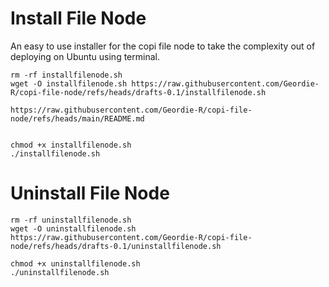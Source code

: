 # Install File Node
An easy to use installer for the copi file node to take the complexity out of deploying on Ubuntu using terminal.
```
rm -rf installfilenode.sh
wget -O installfilenode.sh https://raw.githubusercontent.com/Geordie-R/copi-file-node/refs/heads/drafts-0.1/installfilenode.sh

https://raw.githubusercontent.com/Geordie-R/copi-file-node/refs/heads/main/README.md


chmod +x installfilenode.sh
./installfilenode.sh
```

# Uninstall File Node
```
rm -rf uninstallfilenode.sh
wget -O uninstallfilenode.sh https://raw.githubusercontent.com/Geordie-R/copi-file-node/refs/heads/drafts-0.1/uninstallfilenode.sh

chmod +x uninstallfilenode.sh
./uninstallfilenode.sh
```
